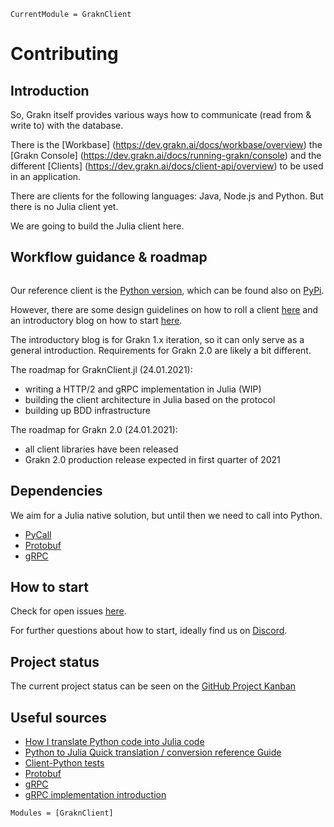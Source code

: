 ```@meta
CurrentModule = GraknClient
```

# Contributing

## Introduction

So, Grakn itself provides various ways how to communicate (read from & write to) with the database.

There is the [Workbase] (https://dev.grakn.ai/docs/workbase/overview) the [Grakn Console] (https://dev.grakn.ai/docs/running-grakn/console) and the different [Clients] (https://dev.grakn.ai/docs/client-api/overview) to be used in an application. 

There are clients for the following languages: Java, Node.js and Python. But there is no Julia client yet.

We are going to build the Julia client here.

## Workflow guidance & roadmap

```@index
```

Our reference client is the [Python version](https://dev.grakn.ai/docs/client-api/python), which can be found also on [PyPi](https://pypi.org/project/grakn-client/#history).

However, there are some design guidelines on how to roll a client [here](https://dev.grakn.ai/docs/client-api/python) and an introductory blog on how to start [here](https://blog.grakn.ai/grakn-python-driver-how-to-roll-your-own-b010bbd73023).

The introductory blog is for Grakn 1.x iteration, so it can only serve as a general introduction. Requirements for Grakn 2.0 are likely a bit different.

The roadmap for GraknClient.jl (24.01.2021):

- writing a HTTP/2 and gRPC implementation in Julia (WIP)
- building the client architecture in Julia based on the protocol
- building up BDD infrastructure  

The roadmap for Grakn 2.0 (24.01.2021):

- all client libraries have been released
- Grakn 2.0 production release expected in first quarter of 2021  

## Dependencies

We aim for a Julia native solution, but until then we need to call into Python.

- [PyCall](https://github.com/JuliaPy/PyCall.jl)
- [Protobuf](https://github.com/protocolbuffers/protobuf)
- [gRPC](https://grpc.io/)

## How to start

Check for open issues [here](https://github.com/Humans-of-Julia/GraknClient.jl/issues).

For further questions about how to start, ideally find us on [Discord](https://discord.gg/NSYrYZQRyv).

## Project status

The current project status can be seen on the [GitHub Project Kanban](https://github.com/Humans-of-Julia/GraknClient.jl/projects/1)

## Useful sources

- [How I translate Python code into Julia code](https://stackoverflow.com/questions/59356818/how-i-translate-python-code-into-julia-code)
- [Python to Julia Quick translation / conversion reference Guide](https://gist.github.com/cuckookernel/9777067)
- [Client-Python tests](https://github.com/Humans-of-Julia/GraknClient.jl/tree/dev/client-python-reference/tests/integration)
- [Protobuf](https://github.com/protocolbuffers/protobuf)
- [gRPC](https://grpc.io/)
- [gRPC implementation introduction](https://scotch.io/tutorials/implementing-remote-procedure-calls-with-grpc-and-protocol-buffers)

```@autodocs
Modules = [GraknClient]
```
